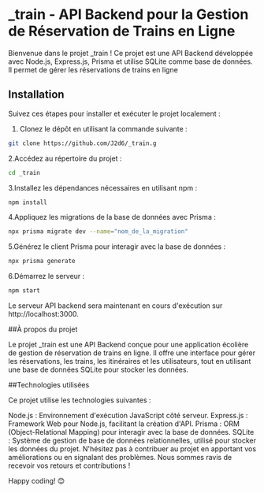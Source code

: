 #  _train - API Backend pour la Gestion de Réservation de Trains en Ligne

Bienvenue dans le projet _train ! Ce projet est une API Backend développée avec Node.js, Express.js, Prisma et utilise SQLite comme base de données. Il permet de gérer les réservations de trains en ligne 

## Installation

Suivez ces étapes pour installer et exécuter le projet localement :

1. Clonez le dépôt en utilisant la commande suivante :

```bash
git clone https://github.com/J2d6/_train.g
```
2.Accédez au répertoire du projet :

```bash
cd _train
```

3.Installez les dépendances nécessaires en utilisant npm :

```bash
npm install
```

4.Appliquez les migrations de la base de données avec Prisma :

```bash
npx prisma migrate dev --name="nom_de_la_migration"
```

5.Générez le client Prisma pour interagir avec la base de données :

```bash
npx prisma generate
```

6.Démarrez le serveur :

```bash
npm start
```

Le serveur API backend sera maintenant en cours d'exécution sur http://localhost:3000.



##À propos du projet

Le projet _train est une API Backend conçue pour une application écolière de gestion de réservation de trains en ligne. Il offre une interface pour gérer les réservations, les trains, les itinéraires et les utilisateurs, tout en utilisant une base de données SQLite pour stocker les données.

##Technologies utilisées

Ce projet utilise les technologies suivantes :

Node.js : Environnement d'exécution JavaScript côté serveur.
Express.js : Framework Web pour Node.js, facilitant la création d'API.
Prisma : ORM (Object-Relational Mapping) pour interagir avec la base de données.
SQLite : Système de gestion de base de données relationnelles, utilisé pour stocker les données du projet.
N'hésitez pas à contribuer au projet en apportant vos améliorations ou en signalant des problèmes. Nous sommes ravis de recevoir vos retours et contributions !

Happy coding! 😊

